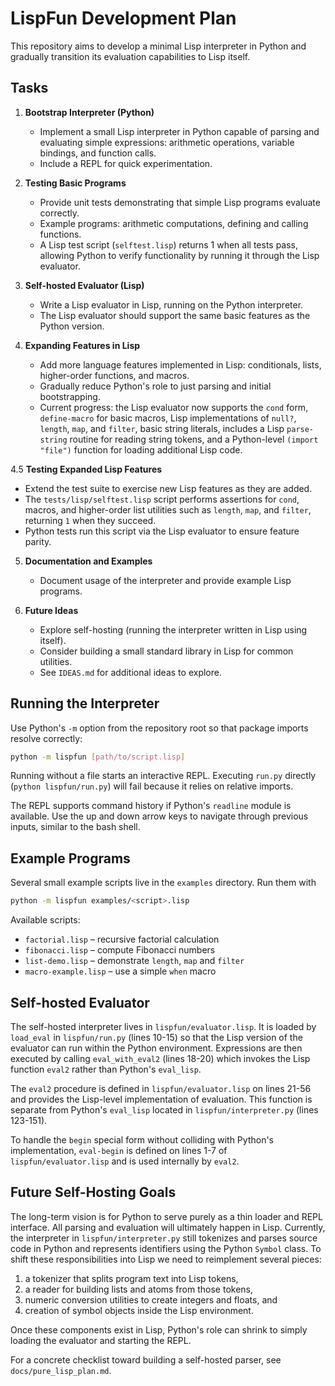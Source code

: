 # LispFun Development Plan

This repository aims to develop a minimal Lisp interpreter in Python and gradually transition its evaluation capabilities to Lisp itself.

## Tasks

1. **Bootstrap Interpreter (Python)**
   - Implement a small Lisp interpreter in Python capable of parsing and evaluating simple expressions: arithmetic operations, variable bindings, and function calls.
   - Include a REPL for quick experimentation.

2. **Testing Basic Programs**
   - Provide unit tests demonstrating that simple Lisp programs evaluate correctly.
   - Example programs: arithmetic computations, defining and calling functions.
   - A Lisp test script (`selftest.lisp`) returns 1 when all tests pass, allowing Python to verify functionality by running it through the Lisp evaluator.

3. **Self-hosted Evaluator (Lisp)**
   - Write a Lisp evaluator in Lisp, running on the Python interpreter.
   - The Lisp evaluator should support the same basic features as the Python version.

4. **Expanding Features in Lisp**
   - Add more language features implemented in Lisp: conditionals, lists, higher-order functions, and macros.
   - Gradually reduce Python's role to just parsing and initial bootstrapping.
   - Current progress: the Lisp evaluator now supports the `cond` form, `define-macro` for basic macros, Lisp implementations of `null?`, `length`, `map`, and `filter`, basic string literals, includes a Lisp `parse-string` routine for reading string tokens, and a Python-level `(import "file")` function for loading additional Lisp code.

4.5 **Testing Expanded Lisp Features**
   - Extend the test suite to exercise new Lisp features as they are added.
   - The `tests/lisp/selftest.lisp` script performs assertions for `cond`, macros, and higher-order list utilities such as `length`, `map`, and `filter`, returning `1` when they succeed.
   - Python tests run this script via the Lisp evaluator to ensure feature parity.

5. **Documentation and Examples**
   - Document usage of the interpreter and provide example Lisp programs.

6. **Future Ideas**
   - Explore self-hosting (running the interpreter written in Lisp using itself).
   - Consider building a small standard library in Lisp for common utilities.
   - See `IDEAS.md` for additional ideas to explore.

## Running the Interpreter

Use Python's `-m` option from the repository root so that package imports resolve correctly:

```bash
python -m lispfun [path/to/script.lisp]
```

Running without a file starts an interactive REPL. Executing `run.py` directly
(`python lispfun/run.py`) will fail because it relies on relative imports.

The REPL supports command history if Python's `readline` module is available.
Use the up and down arrow keys to navigate through previous inputs, similar to
the bash shell.

## Example Programs

Several small example scripts live in the `examples` directory. Run them with

```bash
python -m lispfun examples/<script>.lisp
```

Available scripts:

- `factorial.lisp` – recursive factorial calculation
- `fibonacci.lisp` – compute Fibonacci numbers
- `list-demo.lisp` – demonstrate `length`, `map` and `filter`
- `macro-example.lisp` – use a simple `when` macro

## Self-hosted Evaluator

The self-hosted interpreter lives in `lispfun/evaluator.lisp`. It is loaded by `load_eval` in `lispfun/run.py` (lines 10-15) so that the Lisp version of the evaluator can run within the Python environment. Expressions are then executed by calling `eval_with_eval2` (lines 18-20) which invokes the Lisp function `eval2` rather than Python's `eval_lisp`.

The `eval2` procedure is defined in `lispfun/evaluator.lisp` on lines 21-56 and provides the Lisp-level implementation of evaluation. This function is separate from Python's `eval_lisp` located in `lispfun/interpreter.py` (lines 123-151).

To handle the `begin` special form without colliding with Python's implementation, `eval-begin` is defined on lines 1-7 of `lispfun/evaluator.lisp` and is used internally by `eval2`.

## Future Self-Hosting Goals

The long-term vision is for Python to serve purely as a thin loader and REPL interface.  All parsing and evaluation will ultimately happen in Lisp.
Currently, the interpreter in `lispfun/interpreter.py` still tokenizes and parses source code in Python and represents identifiers using the Python `Symbol` class.  To shift these responsibilities into Lisp we need to reimplement several pieces:

1. a tokenizer that splits program text into Lisp tokens,
2. a reader for building lists and atoms from those tokens,
3. numeric conversion utilities to create integers and floats, and
4. creation of symbol objects inside the Lisp environment.

Once these components exist in Lisp, Python's role can shrink to simply loading the evaluator and starting the REPL.

For a concrete checklist toward building a self-hosted parser, see
`docs/pure_lisp_plan.md`.
